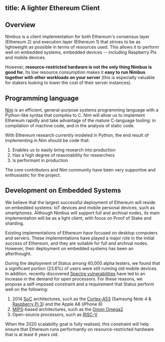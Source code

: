 title: A lighter Ethereum Client
---

## Overview

Nimbus is a client implementation for both Ethereum's consensus layer  (Ethereum 2) and execution layer (Ethereum 1) that strives to be as lightweight as possible in terms of resources used. This allows it to perform well on embedded systems, embedded devices -- including Raspberry Pis and mobile devices.

However, **resource-restricted hardware is not the only thing Nimbus is good for.** Its low resource consumption makes it **easy to run Nimbus together with other workloads on your server** (this is especially valuable for stakers looking to lower the cost of their server instances).


## Programming language

[Nim](https://nim-lang.org/) is an efficient, general-purpose systems programming language with a Python-like syntax that compiles to C. Nim will allow us to implement Ethereum rapidly and take advantage of the mature C-language tooling: in compilation of machine code, and in the analysis of static code.

With Ethereum research currently modeled in Python, the end result of implementing in Nim should be code that:

1.  Enables us to easily bring research into production
1.  Has a high degree of reasonability for researchers
1.  Is performant in production

The core contributors and Nim community have been very supportive and enthusiastic for the project.


## Development on Embedded Systems

We believe that the largest successful deployment of Ethereum will reside on embedded systems: IoT devices and mobile personal devices, such as smartphones. Although Nimbus will support full and archival nodes, its main implementation will be as a light client, with focus on Proof of Stake and sharding. 

Existing implementations of Ethereum have focused on desktop computers and servers. These implementations have played a major role in the initial success of Ethereum, and they are suitable for full and archival nodes. However, their deployment on embedded systems has been an afterthought. 

During the deployment of Status among 40,000 alpha testers, we found that a significant portion (23.6%) of users were still running old mobile devices. In addition, recently discovered [Spectre vulnerabilities](https://en.wikipedia.org/wiki/Spectre_(security_vulnerability)) have led to an increase in the demand for open processors. For these reasons, we propose a self-imposed constraint and a requirement that Status perform well on the following:


1.  2014 [SoC](https://en.wikipedia.org/wiki/System_on_a_chip) architectures, such as the [Cortex-A53](https://developer.arm.com/products/processors/cortex-a/cortex-a53) (Samsung Note 4 & [Raspberry Pi 3](https://www.raspberrypi.org/products/raspberry-pi-3-model-b/)) and the Apple A8 (iPhone 6)
1.  [MIPS](https://en.wikipedia.org/wiki/MIPS_architecture)-based architectures, such as the [Onion Omega2](https://onion.io/omega2/)
1.  Open-source processors, such as [RISC-V](https://riscv.org)

When the 2020 scalability goal is fully realised, this constraint will help ensure that Ethereum runs performantly on resource-restricted hardware that is at least 6 years old.
